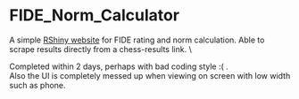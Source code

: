 # FIDE_Norm_Calculator
 A simple [RShiny website](https://ltyeoh.shinyapps.io/20221030_fide_norm_cal/) for FIDE rating and norm calculation. Able to scrape results directly from a chess-results link. \
 
 Completed within 2 days, perhaps with bad coding style :( . \
 Also the UI is completely messed up when viewing on screen with low width such as phone.
 
 
